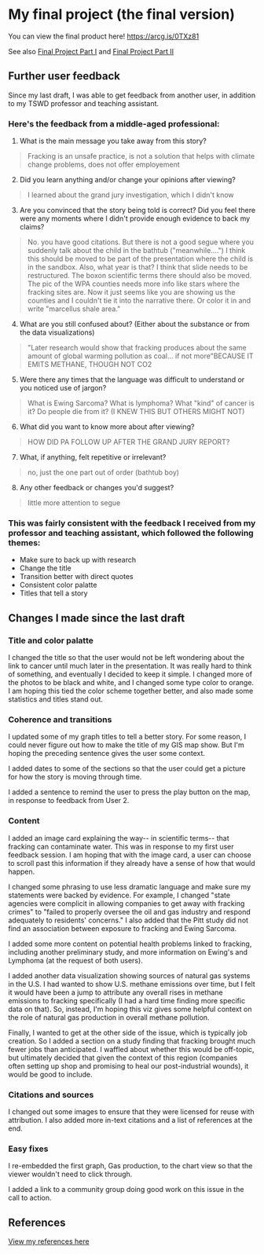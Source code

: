 # My final project (the final version)

You can view the final product here! https://arcg.is/0TXz81

See also [Final Project Part I](FinalProjectPartI.md) and [Final Project Part II](FinalProjectPartII.md)

## Further user feedback

Since my last draft, I was able to get feedback from another user, in addition to my TSWD professor and teaching assistant. 

### Here's the feedback from a middle-aged professional:

1. What is the main message you take away from this story?

> Fracking is an unsafe practice, is not a solution that helps with climate change problems, does not offer employement

2. Did you learn anything and/or change your opinions after viewing?

>I learned about the grand jury investigation, which I didn't know

3. Are you convinced that the story being told is correct? Did you feel there were any moments where I didn't provide enough evidence to back my claims?

>No. you have good citations. But there is not a good segue where you suddenly talk about the child in the bathtub ("meanwhile....") I think this should be moved to be part of the presentation where the child is in the sandbox. Also, what year is that? I think that slide needs to be restructured. The boxon scientific terms there should also be moved. The pic of the WPA counties needs more info like stars where the fracking sites are. Now it just seems like you are showing us the counties and I couldn't tie it into the narrative there. Or color it in and write "marcellus shale area."

4. What are you still confused about? (Either about the substance or from the data visualizations)

>"Later research would show that fracking produces about the same amount of global warming pollution as coal... if not more"BECAUSE IT EMITS METHANE, THOUGH NOT CO2

5. Were there any times that the language was difficult to understand or you noticed use of jargon?

>What is Ewing Sarcoma? What is lymphoma? What "kind" of cancer is it? Do people die from it? (I KNEW THIS BUT OTHERS MIGHT NOT)

6. What did you want to know more about after viewing?

>HOW DID PA FOLLOW UP AFTER THE GRAND JURY REPORT?

7. What, if anything, felt repetitive or irrelevant?

>no, just the one part out of order (bathtub boy)

8. Any other feedback or changes you'd suggest?

>little more attention to segue

### This was fairly consistent with the feedback I received from my professor and teaching assistant, which followed the following themes:

- Make sure to back up with research
- Change the title
- Transition better with direct quotes
- Consistent color palatte
- Titles that tell a story

## Changes I made since the last draft

### Title and color palatte

I changed the title so that the user would not be left wondering about the link to cancer until much later in the presentation. It was really hard to think of something, and eventually I decided to keep it simple. I changed more of the photos to be black and white, and I changed some type color to orange. I am hoping this tied the color scheme together better, and also made some statistics and titles stand out.

### Coherence and transitions

I updated some of my graph titles to tell a better story. For some reason, I could never figure out how to make the title of my GIS map show. But I'm hoping the preceding sentence gives the user some context.

I added dates to some of the sections so that the user could get a picture for how the story is moving through time.

I added a sentence to remind the user to press the play button on the map, in response to feedback from User 2.

### Content

I added an image card explaining the way-- in scientific terms-- that fracking can contaminate water. This was in response to my first user feedback session. I am hoping that with the image card, a user can choose to scroll past this information if they already have a sense of how that would happen.

I changed some phrasing to use less dramatic language and make sure my statements were backed by evidence. For example, I changed "state agencies were complicit in allowing companies to get away with fracking crimes" to "failed to properly oversee the oil and gas industry and respond adequately to residents' concerns." I also added that the Pitt study did not find an association between exposure to fracking and Ewing Sarcoma.

I added some more content on potential health problems linked to fracking, including another preliminary study, and more information on Ewing's and Lymphoma (at the request of both users).

I added another data visualization showing sources of natural gas systems in the U.S. I had wanted to show U.S. methane emissions over time, but I felt it would have been a jump to attribute any overall rises in methane emissions to fracking specifically (I had a hard time finding more specific data on that). So, instead, I'm hoping this viz gives some helpful context on the role of natural gas production in overall methane pollution.

Finally, I wanted to get at the other side of the issue, which is typically job creation. So I added a section on a study finding that fracking brought much fewer jobs than anticipated. I waffled about whether this would be off-topic, but ultimately decided that given the context of this region (companies often setting up shop and promising to heal our post-industrial wounds), it would be good to include.

### Citations and sources

I changed out some images to ensure that they were licensed for reuse with attribution. I also added more in-text citations and a list of references at the end.

### Easy fixes

I re-embedded the first graph, Gas production, to the chart view so that the viewer wouldn't need to click through.

I added a link to a community group doing good work on this issue in the call to action.

## References

[View my references here](https://docs.google.com/document/d/1JzYLWQVs7I_mjB44ydBzXQZD4fNwFrrZ/edit?usp=sharing&ouid=107682767264357825606&rtpof=true&sd=true)



